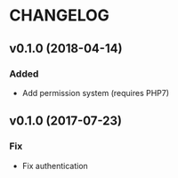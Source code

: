 # CHANGELOG

## v0.1.0 (2018-04-14)

### Added
- Add permission system (requires PHP7)


## v0.1.0 (2017-07-23)

### Fix
- Fix authentication

